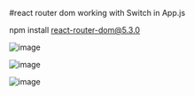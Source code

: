 #react router dom working with Switch in App.js

npm install react-router-dom@5.3.0

![image](https://user-images.githubusercontent.com/63831506/156924102-22cd61a8-6901-4609-b04b-cd33a7a2891c.png)

![image](https://user-images.githubusercontent.com/63831506/156924131-4aadbeda-2c79-4619-b8e1-f469008c6589.png)

![image](https://user-images.githubusercontent.com/63831506/156924149-7a10fc29-619d-47bb-90e7-7272133cda7b.png)

